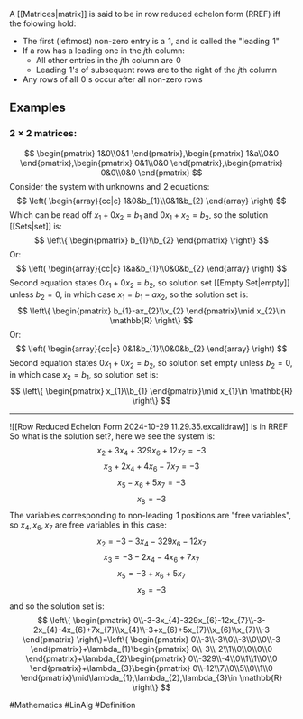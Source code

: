 A [[Matrices|matrix]] is said to be in row reduced echelon form (RREF) iff the folowing hold:
- The first (leftmost) non-zero entry is a $\hspace{0pt}1$, and is called the "leading $\hspace{0pt}1$" 
- If a row has a leading one in the $j$th column:
    - All other entries in the $j$th column are $\hspace{0pt}0$ 
    - Leading $\hspace{0pt}1$'s of subsequent rows are to the right of the $j$th column
- Any rows of all $\hspace{0pt}0$'s occur after all non-zero rows
## Examples
### $2\times 2$ matrices:
$$
\begin{pmatrix}
1&0\\0&1
\end{pmatrix},\begin{pmatrix}
1&a\\0&0
\end{pmatrix},\begin{pmatrix}
0&1\\0&0
\end{pmatrix},\begin{pmatrix}
0&0\\0&0
\end{pmatrix}
$$
Consider the system with unknowns and $\hspace{0pt}2$ equations:
$$
\left(
\begin{array}{cc|c}
1&0&b_{1}\\0&1&b_{2}
\end{array}
\right)
$$
Which can be read off $x_{1}+0x_{2}=b_{1}$ and $0x_{1}+x_{2}=b_{2}$, so the solution [[Sets|set]] is:
$$
\left\{  \begin{pmatrix}
b_{1}\\b_{2}
\end{pmatrix}  \right\}
$$
Or:
$$
\left(
\begin{array}{cc|c}
1&a&b_{1}\\0&0&b_{2}
\end{array}
\right)
$$
Second equation states $0x_{1}+0x_{2}=b_{2}$, so solution set [[Empty Set|empty]] unless $b_{2}=0$, in which case $x_{1}=b_{1}-ax_{2}$, so the solution set is:
$$
\left\{  \begin{pmatrix}
b_{1}-ax_{2}\\x_{2}
\end{pmatrix}\mid x_{2}\in \mathbb{R}  \right\}
$$
Or:
$$
\left(
\begin{array}{cc|c}
0&1&b_{1}\\0&0&b_{2}
\end{array}
\right)
$$
Second equation states $0x_{1}+0x_{2}=b_{2}$, so solution set empty unless $b_{2}=0$, in which case $x_{2}=b_{1}$, so solution set is:
$$
\left\{  \begin{pmatrix}
x_{1}\\b_{1}
\end{pmatrix}\mid x_{1}\in \mathbb{R}  \right\}
$$
___

![[Row Reduced Echelon Form 2024-10-29 11.29.35.excalidraw]]
Is in RREF
So what is the solution set?, here we see the system is:
$$
x_{2}+3x_{4}+329x_{6}+12x_{7}=-3
$$
$$
 x_{3}+2x_{4}+4x_{6}-7x_{7}=-3
$$
$$
 x_{5}-x_{6}+5x_{7}=-3
$$
$$
 x_{8}=-3
$$
The variables corresponding to non-leading $\hspace{0pt}1$ positions are "free variables", so $x_{4},x_{6},x_{7}$ are free variables in this case:
$$
x_{2}=-3-3x_{4}-329x_{6}-12x_{7}
$$
$$
 x_{3}=-3-2x_{4}-4x_{6}+7x_{7}
$$
$$
 x_{5}=-3+x_{6}+5x_{7}
$$
$$
 x_{8}=-3
$$
and so the solution set is:
$$
\left\{  \begin{pmatrix}
0\\-3-3x_{4}-329x_{6}-12x_{7}\\-3-2x_{4}-4x_{6}+7x_{7}\\x_{4}\\-3+x_{6}+5x_{7}\\x_{6}\\x_{7}\\-3
\end{pmatrix}  \right\}=\left\{  \begin{pmatrix}
0\\-3\\-3\\0\\-3\\0\\0\\-3
\end{pmatrix}+\lambda_{1}\begin{pmatrix}
0\\-3\\-2\\1\\0\\0\\0\\0
\end{pmatrix}+\lambda_{2}\begin{pmatrix}
0\\-329\\-4\\0\\1\\1\\0\\0
\end{pmatrix}+\lambda_{3}\begin{pmatrix}
0\\-12\\7\\0\\5\\0\\1\\0
\end{pmatrix}\mid\lambda_{1},\lambda_{2},\lambda_{3}\in \mathbb{R}  \right\}
$$


#Mathematics #LinAlg #Definition 